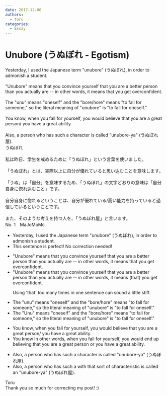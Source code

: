 ```yaml
---
date: 2017-12-06
authors:
  - toru
categories:
  - Essay
---
```


<h1 id="subject_show">Unubore (うぬぼれ - Egotism)</h1>
<div class="date" hidden>Dec 6, 2017 12:48</div>
<div id="post"><div id="body_show_ori">
Yesterday, I used the Japanese term "unubore" (うぬぼれ), in order to admonish a student.<br/><br/>"Unubore" means that you convince yourself that you are a better person than you actually are -- in other words, it means that you get overconfident.<br/><br/>The "unu" means "oneself" and the "bore/hore" means "to fall for someone," so the literal meaning of "unubore" is "to fall for oneself." <br/><br/>You know, when you fall for yourself, you would believe that you are a great person/ you have a great ability.<br/><br/>Also, a person who has such a character is called "unubore-ya" (うぬぼれ屋).
</div></div>

<!-- more -->

<div id="post_ja"><div id="body_show_mo">
うぬぼれ<br/><br/>私は昨日、学生を戒めるために「うぬぼれ」という言葉を使いました。<br/><br/>「うぬぼれ」とは、実際以上に自分が優れていると思い込むことを意味します。<br/><br/>「うぬ」は「自分」を意味するため、「うぬぼれ」の文字どおりの意味は「自分自身に惚れ込むこと」です。<br/><br/>自分自身に惚れるということは、自分が優れている/高い能力を持っていると過信しているということです。<br/><br/>また、そのような考えを持つ人を、「うぬぼれ屋」と言います。
</div></div>
<div id="block"><div class="first_name"> No. 1　<span class="just_name">MaJoMoMc</span></div><div id="block2">
<ul class="correction_field">
<li class="incorrect">Yesterday, I used the Japanese term "unubore" (うぬぼれ), in order to admonish a student.</li>
<li class="corrected perfect">This sentence is perfect! No correction needed!</li>
</ul>
<ul class="correction_field">
<li class="incorrect">"Unubore" means that you convince yourself that you are a better person than you actually are -- in other words, it means that you get overconfident.</li>
<li class="corrected correct">
"Unubore" means that you convince yourself that you are a better person than you actually are -- in other words, it means <span class="f_gray">(that)</span> you get overconfident.
<p class="correction_comment">Using 'that' too many times in one sentence can sound a little stiff.</p>
</li>
</ul>
<ul class="correction_field">
<li class="incorrect">The "unu" means "oneself" and the "bore/hore" means "to fall for someone," so the literal meaning of "unubore" is "to fall for oneself." </li>
<li class="corrected correct">
<span class="sline">The </span>"Unu" means "oneself" and <span class="sline">the </span>"bore/hore" means "to fall for someone," so the literal meaning of "unubore" is "to fall for oneself." 
</li>
</ul>
<ul class="correction_field">
<li class="incorrect">You know, when you fall for yourself, you would believe that you are a great person/ you have a great ability.</li>
<li class="corrected correct">
<span class="sline">You know</span> <span class="f_blue">In other words</span>, when you fall for yourself, you <span class="sline">would </span><span class="f_blue">end up</span> believ<span class="f_blue">ing</span> that you are a great person <span class="f_blue">or </span>you have a great ability.
</li>
</ul>
<ul class="correction_field">
<li class="incorrect">Also, a person who has such a character is called "unubore-ya" (うぬぼれ屋).</li>
<li class="corrected correct">
Also, a person <span class="sline">who has such</span> <span class="sline">a</span> <span class="f_blue">with that sort of</span> character<span class="f_blue">istic</span> is called <span class="f_blue">an </span>"unubore-ya" (うぬぼれ屋).
</li>
</ul>
</div><div class="name"><span class="just_name">Toru</span><br>
Thank you so much for correcting my post! :)
</div>
</div>
